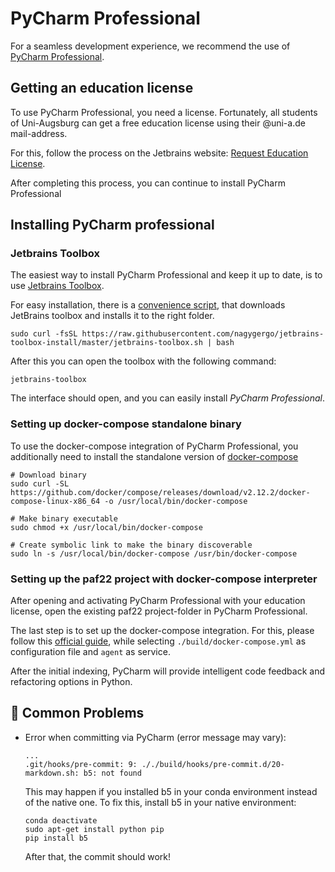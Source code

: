# PyCharm Professional

For a seamless development experience, we recommend the use of [PyCharm Professional](https://www.jetbrains.com/pycharm/).

## Getting an education license

To use PyCharm Professional, you need a license.
Fortunately, all students of Uni-Augsburg can get a free education license using their @uni-a.de mail-address.

For this, follow the process on the Jetbrains website: [Request Education License](https://www.jetbrains.com/shop/eform/students).

After completing this process, you can continue to install PyCharm Professional

## Installing PyCharm professional

### Jetbrains Toolbox

The easiest way to install PyCharm Professional and keep it up to date, is to use [Jetbrains Toolbox](https://www.jetbrains.com/toolbox-app/).

For easy installation, there is a [convenience script](https://github.com/nagygergo/jetbrains-toolbox-install),
that downloads JetBrains toolbox and installs it to the right folder.

```shell
sudo curl -fsSL https://raw.githubusercontent.com/nagygergo/jetbrains-toolbox-install/master/jetbrains-toolbox.sh | bash
```

After this you can open the toolbox with the following command:

```shell
jetbrains-toolbox
```

The interface should open, and you can easily install _PyCharm Professional_.

### Setting up docker-compose standalone binary

To use the docker-compose integration of PyCharm Professional,
you additionally need to install the standalone version of [docker-compose](https://docs.docker.com/compose/install/other/)

```shell
# Download binary
sudo curl -SL https://github.com/docker/compose/releases/download/v2.12.2/docker-compose-linux-x86_64 -o /usr/local/bin/docker-compose

# Make binary executable
sudo chmod +x /usr/local/bin/docker-compose

# Create symbolic link to make the binary discoverable
sudo ln -s /usr/local/bin/docker-compose /usr/bin/docker-compose

```

### Setting up the paf22 project with docker-compose interpreter

After opening and activating PyCharm Professional with your education license, open the existing paf22 project-folder in PyCharm Professional.

The last step is to set up the docker-compose integration.
For this, please follow this [official guide](https://www.jetbrains.com/help/pycharm/using-docker-compose-as-a-remote-interpreter.html#docker-compose-remote), while selecting `./build/docker-compose.yml` as configuration file and `agent` as service.

After the initial indexing, PyCharm will provide intelligent code feedback and refactoring options in Python.

## 🚨 Common Problems

* Error when committing via PyCharm (error message may vary):

  ```shell
  ...
  .git/hooks/pre-commit: 9: ././build/hooks/pre-commit.d/20-markdown.sh: b5: not found
  ```

  This may happen if you installed b5 in your conda environment instead of the native one.
  To fix this, install b5 in your native environment:

  ```shell
  conda deactivate
  sudo apt-get install python pip
  pip install b5
  ```
  
  After that, the commit should work!
